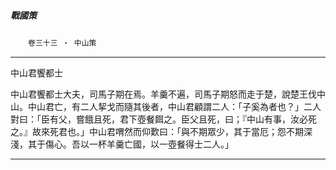

##### 戰國策
　　`卷三十三 ‧ 中山策`

* * *

中山君饗都士

中山君饗都士大夫，司馬子期在焉。羊羹不遍，司馬子期怒而走于楚，說楚王伐中山。中山君亡，有二人挈戈而隨其後者，中山君顧謂二人：「子奚為者也？」二人對曰：「臣有父，嘗餓且死，君下壺餐餌之。臣父且死，曰；『中山有事，汝必死之。』故來死君也。」中山君喟然而仰歎曰：「與不期眾少，其于當厄；怨不期深淺，其于傷心。吾以一杯羊羹亡國，以一壺餐得士二人。」

* * *

